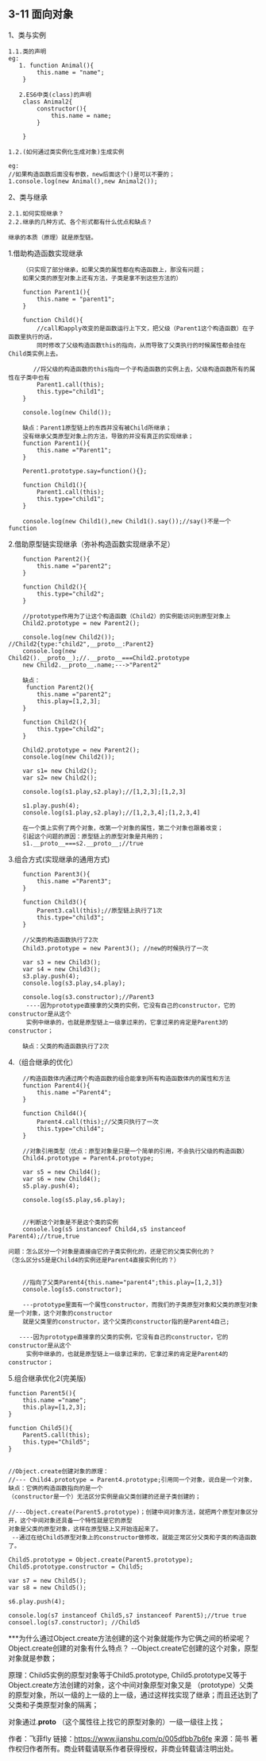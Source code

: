 ## 3-11 面向对象

1、类与实例

    1.1.类的声明
    eg:
       1. function Animal(){
            this.name = "name";
        }
        
       2.ES6中类(class)的声明
        class Animal2{
            constructor(){
                this.name = name;
            }
           
        }
    
    1.2.(如何通过类实例化生成对象)生成实例
    
    eg:
    //如果构造函数后面没有参数，new后面这个()是可以不要的；
    1.console.log(new Animal(),new Animal2());
2、类与继承

    2.1.如何实现继承？
    2.2.继承的几种方式、各个形式都有什么优点和缺点？
    
    继承的本质（原理）就是原型链。
1.借助构造函数实现继承

        （只实现了部分继承，如果父类的属性都在构造函数上，那没有问题；
        如果父类的原型对象上还有方法，子类是拿不到这些方法的）
        
        function Parent1(){
            this.name = "parent1";
        }
        
        function Child(){
            //call和apply改变的是函数运行上下文，把父级（Parent1这个构造函数）在子函数里执行的话，
            同时修改了父级构造函数this的指向，从而导致了父类执行的时候属性都会挂在Child类实例上去。
           
           //将父级的构造函数的this指向一个子构造函数的实例上去，父级构造函数所有的属性在子类中也有
            Parent1.call(this);
            this.type="child1";
        }
        
        console.log(new Child());
        
        缺点：Parent1原型链上的东西并没有被Child所继承；
        没有继承父类原型对象上的方法，导致的并没有真正的实现继承；
        function Parent1(){
            this.name ="Parent1";
        }
        
        Perent1.prototype.say=function(){};
        
        function Child1(){
            Parent1.call(this);
            this.type="child1";
        }
        
        console.log(new Child1(),new Child1().say());//say()不是一个function
2.借助原型链实现继承（弥补构造函数实现继承不足）

        function Parent2(){
            this.name ="parent2";
        }
        
        function Child2(){
            this.type="child2";
        }
        
        //prototype作用为了让这个构造函数（Child2）的实例能访问到原型对象上
        Child2.prototype = new Parent2();
        
        console.log(new Child2()); //Child2{type:"child2",__proto__:Parent2}
        console.log(new Child2().__proto__);//.__proto__===Child2.prototype
        new Child2.__proto__.name;--->"Parent2"
        
        缺点：
         function Parent2(){
            this.name ="parent2";
            this.play=[1,2,3];
        }
        
        function Child2(){
            this.type="child2";
        }
        
        Child2.prototype = new Parent2();
        console.log(new Child2());
        
        var s1= new Child2();
        var s2= new Child2();
        
        console.log(s1.play,s2.play);//[1,2,3];[1,2,3]
        
        s1.play.push(4);
        console.log(s1.play,s2.play);//[1,2,3,4];[1,2,3,4]
        
        在一个类上实例了两个对象，改第一个对象的属性，第二个对象也跟着改变；
        引起这个问题的原因：原型链上的原型对象是共用的；
        s1.__proto__===s2.__proto__;//true
3.组合方式(实现继承的通用方式)

        function Parent3(){
            this.name ="Parent3";
        }
        
        function Child3(){
            Parent3.call(this);//原型链上执行了1次
            this.type="child3";
        }
        
        //父类的构造函数执行了2次
        Child3.prototype = new Parent3(); //new的时候执行了一次
        
        var s3 = new Child3();
        var s4 = new Child3();
        s3.play.push(4);
        console.log(s3.play,s4.play);
        
        console.log(s3.constructor);//Parent3
         ----因为prototype直接拿的父类的实例，它没有自己的constructor，它的constructor是从这个
         实例中继承的，也就是原型链上一级拿过来的，它拿过来的肯定是Parent3的constructor；
       
        缺点：父类的构造函数执行了2次
4.（组合继承的优化）

        //构造函数体内通过两个构造函数的组合能拿到所有构造函数体内的属性和方法
        function Parent4(){
            this.name ="Parent4";
        }
        
        function Child4(){
            Parent4.call(this);//父类只执行了一次
            this.type="child4";
        }
        
        //对象引用类型（优点：原型对象是只是一个简单的引用，不会执行父级的构造函数）
        Child4.prototype = Parent4.prototype;
        
        var s5 = new Child4();
        var s6 = new Child4();
        s5.play.push(4);
        
        console.log(s5.play,s6.play);
        
        
        //判断这个对象是不是这个类的实例
        console.log(s5 instanceof Child4,s5 instanceof Parent4);//true,true
   
    问题：怎么区分一个对象是直接由它的子类实例化的，还是它的父类实例化的？
    （怎么区分s5是是Child4的实例还是Parent4直接实例化的？）
    
    
        //指向了父类Parent4{this.name="parent4";this.play=[1,2,3]}
        console.log(s5.constructor); 
        
        ---prototype里面有一个属性constructor，而我们的子类原型对象和父类的原型对象是一个对象，这个对象的constructor
        就是父类里的constructor，这个父类的constructor指的是Parent4自己;
      
       ----因为prototype直接拿的父类的实例，它没有自己的constructor，它的constructor是从这个
         实例中继承的，也就是原型链上一级拿过来的，它拿过来的肯定是Parent4的constructor；
5.组合继承优化2(完美版)


    function Parent5(){
        this.name ="name";
        this.play=[1,2,3];
    }
    
    function Child5(){
        Parent5.call(this);
        this.type="Child5";
    }
    
    
    //Object.create创建对象的原理：
    //--- Child4.prototype = Parent4.prototype;引用同一个对象，说白是一个对象，缺点：它俩的构造函数指向的是一个
    （constructor是一个）无法区分实例是由父类创建的还是子类创建的；
    
    //---Object.create(Parent5.prototype)；创建中间对象方法，就把两个原型对象区分开，这个中间对象还具备一个特性就是它的原型
    对象是父类的原型对象，这样在原型链上又开始连起来了。
     --通过在给Child5原型对象上的constructor做修改，就能正常区分父类和子类的构造函数了。
   
    Child5.prototype = Object.create(Parent5.prototype);
    Child5.prototype.constructor = Child5;
    
    var s7 = new Child5();
    var s8 = new Child5();
    
    s6.play.push(4);
    
    console.log(s7 instanceof Child5,s7 instanceof Parent5);//true true
    consoel.log(s7.constructor); //Child5
    
    
***为什么通过Object.create方法创建的这个对象就能作为它俩之间的桥梁呢？
    Object.create创建的对象有什么特点？
    --Object.create它创建的这个对象，原型对象就是参数；
    
原理：Child5实例的原型对象等于Child5.prototype, Child5.prototype又等于Object.create方法创建的对象，这个中间对象原型对象又是
（prototype）父类的原型对象，所以一级的上一级的上一级，通过这样找实现了继承；而且还达到了父类和子类原型对象的隔离；
    
对象通过.__proto__ （这个属性往上找它的原型对象的）一级一级往上找；

作者：飞菲fly
链接：https://www.jianshu.com/p/005dfbb7b6fe
来源：简书
著作权归作者所有。商业转载请联系作者获得授权，非商业转载请注明出处。